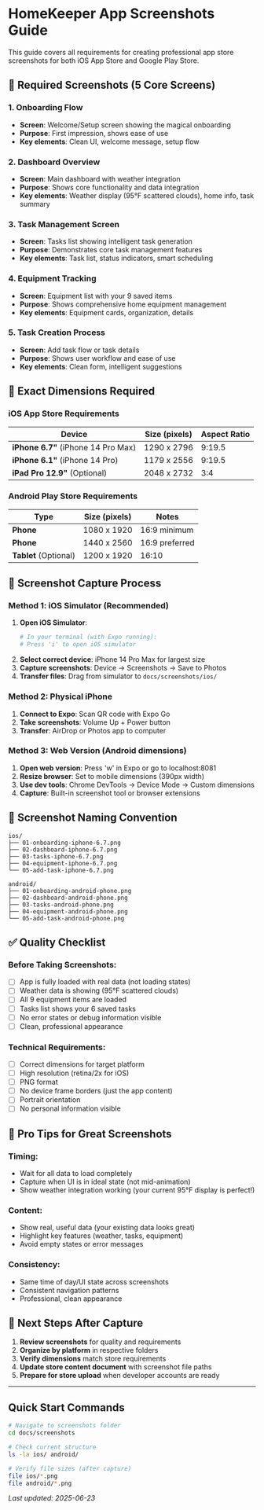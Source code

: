 # HomeKeeper App Screenshots Guide

This guide covers all requirements for creating professional app store screenshots for both iOS App Store and Google Play Store.

## 📱 Required Screenshots (5 Core Screens)

### 1. **Onboarding Flow** 
- **Screen**: Welcome/Setup screen showing the magical onboarding
- **Purpose**: First impression, shows ease of use
- **Key elements**: Clean UI, welcome message, setup flow

### 2. **Dashboard Overview**
- **Screen**: Main dashboard with weather integration
- **Purpose**: Shows core functionality and data integration
- **Key elements**: Weather display (95°F scattered clouds), home info, task summary

### 3. **Task Management Screen**
- **Screen**: Tasks list showing intelligent task generation
- **Purpose**: Demonstrates core task management features
- **Key elements**: Task list, status indicators, smart scheduling

### 4. **Equipment Tracking**
- **Screen**: Equipment list with your 9 saved items
- **Purpose**: Shows comprehensive home equipment management
- **Key elements**: Equipment cards, organization, details

### 5. **Task Creation Process**
- **Screen**: Add task flow or task details
- **Purpose**: Shows user workflow and ease of use
- **Key elements**: Clean form, intelligent suggestions

## 📐 Exact Dimensions Required

### iOS App Store Requirements
| Device | Size (pixels) | Aspect Ratio |
|--------|---------------|--------------|
| **iPhone 6.7"** (iPhone 14 Pro Max) | 1290 x 2796 | 9:19.5 |
| **iPhone 6.1"** (iPhone 14 Pro) | 1179 x 2556 | 9:19.5 |
| **iPad Pro 12.9"** (Optional) | 2048 x 2732 | 3:4 |

### Android Play Store Requirements
| Type | Size (pixels) | Notes |
|------|---------------|-------|
| **Phone** | 1080 x 1920 | 16:9 minimum |
| **Phone** | 1440 x 2560 | 16:9 preferred |
| **Tablet** (Optional) | 1200 x 1920 | 16:10 |

## 🎯 Screenshot Capture Process

### Method 1: iOS Simulator (Recommended)
1. **Open iOS Simulator**:
   ```bash
   # In your terminal (with Expo running):
   # Press 'i' to open iOS simulator
   ```
2. **Select correct device**: iPhone 14 Pro Max for largest size
3. **Capture screenshots**: Device → Screenshots → Save to Photos
4. **Transfer files**: Drag from simulator to `docs/screenshots/ios/`

### Method 2: Physical iPhone
1. **Connect to Expo**: Scan QR code with Expo Go
2. **Take screenshots**: Volume Up + Power button
3. **Transfer**: AirDrop or Photos app to computer

### Method 3: Web Version (Android dimensions)
1. **Open web version**: Press 'w' in Expo or go to localhost:8081
2. **Resize browser**: Set to mobile dimensions (390px width)
3. **Use dev tools**: Chrome DevTools → Device Mode → Custom dimensions
4. **Capture**: Built-in screenshot tool or browser extensions

## 📝 Screenshot Naming Convention

```
ios/
├── 01-onboarding-iphone-6.7.png
├── 02-dashboard-iphone-6.7.png
├── 03-tasks-iphone-6.7.png
├── 04-equipment-iphone-6.7.png
└── 05-add-task-iphone-6.7.png

android/
├── 01-onboarding-android-phone.png
├── 02-dashboard-android-phone.png
├── 03-tasks-android-phone.png
├── 04-equipment-android-phone.png
└── 05-add-task-android-phone.png
```

## ✅ Quality Checklist

### Before Taking Screenshots:
- [ ] App is fully loaded with real data (not loading states)
- [ ] Weather data is showing (95°F scattered clouds)
- [ ] All 9 equipment items are loaded
- [ ] Tasks list shows your 6 saved tasks
- [ ] No error states or debug information visible
- [ ] Clean, professional appearance

### Technical Requirements:
- [ ] Correct dimensions for target platform
- [ ] High resolution (retina/2x for iOS)
- [ ] PNG format
- [ ] No device frame borders (just the app content)
- [ ] Portrait orientation
- [ ] No personal information visible

## 🎨 Pro Tips for Great Screenshots

### Timing:
- Wait for all data to load completely
- Capture when UI is in ideal state (not mid-animation)
- Show weather integration working (your current 95°F display is perfect!)

### Content:
- Show real, useful data (your existing data looks great)
- Highlight key features (weather, tasks, equipment)
- Avoid empty states or error messages

### Consistency:
- Same time of day/UI state across screenshots
- Consistent navigation patterns
- Professional, clean appearance

## 🚀 Next Steps After Capture

1. **Review screenshots** for quality and requirements
2. **Organize by platform** in respective folders
3. **Verify dimensions** match store requirements
4. **Update store content document** with screenshot file paths
5. **Prepare for store upload** when developer accounts are ready

---

## Quick Start Commands

```bash
# Navigate to screenshots folder
cd docs/screenshots

# Check current structure
ls -la ios/ android/

# Verify file sizes (after capture)
file ios/*.png
file android/*.png
```

*Last updated: 2025-06-23* 